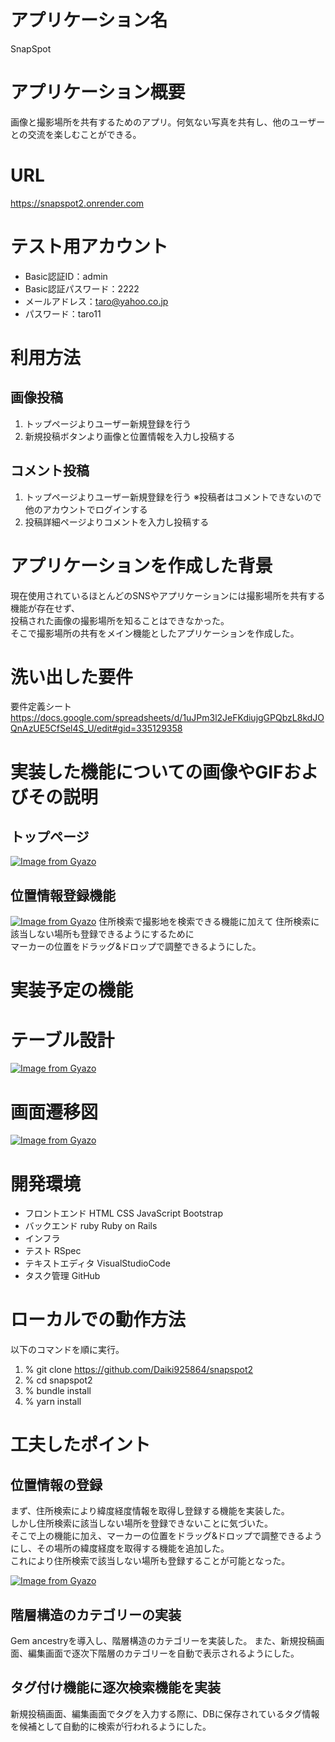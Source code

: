 # アプリケーション名
SnapSpot

# アプリケーション概要
画像と撮影場所を共有するためのアプリ。何気ない写真を共有し、他のユーザーとの交流を楽しむことができる。

# URL
https://snapspot2.onrender.com

# テスト用アカウント
- Basic認証ID：admin
- Basic認証パスワード：2222
- メールアドレス：taro@yahoo.co.jp
- パスワード：taro11

# 利用方法

## 画像投稿
1. トップページよりユーザー新規登録を行う
2. 新規投稿ボタンより画像と位置情報を入力し投稿する

## コメント投稿
1. トップページよりユーザー新規登録を行う ※投稿者はコメントできないので他のアカウントでログインする
2. 投稿詳細ページよりコメントを入力し投稿する

# アプリケーションを作成した背景
現在使用されているほとんどのSNSやアプリケーションには撮影場所を共有する機能が存在せず、<br>
投稿された画像の撮影場所を知ることはできなかった。<br>
そこで撮影場所の共有をメイン機能としたアプリケーションを作成した。

# 洗い出した要件
要件定義シート
https://docs.google.com/spreadsheets/d/1uJPm3l2JeFKdiujgGPQbzL8kdJOQnAzUE5CfSel4S_U/edit#gid=335129358

# 実装した機能についての画像やGIFおよびその説明
## トップページ
[![Image from Gyazo](https://i.gyazo.com/18b655b92f79b9384aa718260006d8b8.png)](https://gyazo.com/18b655b92f79b9384aa718260006d8b8)

## 位置情報登録機能
[![Image from Gyazo](https://i.gyazo.com/3e046d2b6e68f3d61869603da4d5d2c5.gif)](https://gyazo.com/3e046d2b6e68f3d61869603da4d5d2c5)
住所検索で撮影地を検索できる機能に加えて
住所検索に該当しない場所も登録できるようにするために<br>
マーカーの位置をドラッグ&ドロップで調整できるようにした。
# 実装予定の機能

# テーブル設計
[![Image from Gyazo](https://i.gyazo.com/5843c4003c41d150d2c0676b732cb4f4.jpg)](https://gyazo.com/5843c4003c41d150d2c0676b732cb4f4)

# 画面遷移図
[![Image from Gyazo](https://i.gyazo.com/bebf1914a664468981f52cd75d1bf757.png)](https://gyazo.com/bebf1914a664468981f52cd75d1bf757)

# 開発環境
- フロントエンド HTML CSS JavaScript Bootstrap
- バックエンド ruby  Ruby on Rails
- インフラ 
- テスト RSpec
- テキストエディタ VisualStudioCode
- タスク管理 GitHub

# ローカルでの動作方法
以下のコマンドを順に実行。
1. % git clone https://github.com/Daiki925864/snapspot2
2. % cd snapspot2
3. % bundle install
4. % yarn install

# 工夫したポイント
## 位置情報の登録
まず、住所検索により緯度経度情報を取得し登録する機能を実装した。<br>
しかし住所検索に該当しない場所を登録できないことに気づいた。<br>
そこで上の機能に加え、マーカーの位置をドラッグ&ドロップで調整できるようにし、その場所の緯度経度を取得する機能を追加した。<br>
これにより住所検索で該当しない場所も登録することが可能となった。

[![Image from Gyazo](https://i.gyazo.com/3e046d2b6e68f3d61869603da4d5d2c5.gif)](https://gyazo.com/3e046d2b6e68f3d61869603da4d5d2c5)

## 階層構造のカテゴリーの実装
Gem ancestryを導入し、階層構造のカテゴリーを実装した。
また、新規投稿画面、編集画面で逐次下階層のカテゴリーを自動で表示されるようにした。

## タグ付け機能に逐次検索機能を実装
新規投稿画面、編集画面でタグを入力する際に、DBに保存されているタグ情報を候補として自動的に検索が行われるようにした。